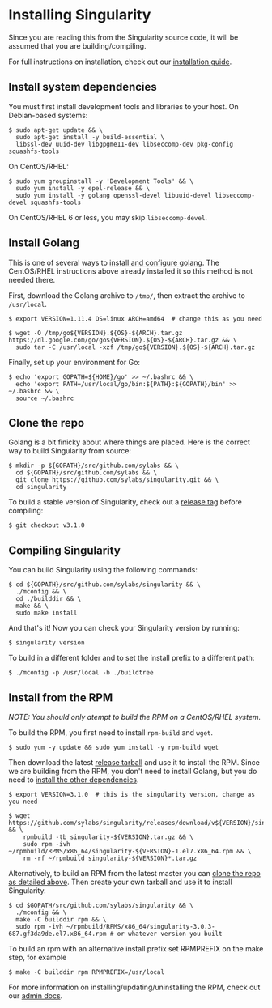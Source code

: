 # Installing Singularity

Since you are reading this from the Singularity source code, it will be assumed
that you are building/compiling.

For full instructions on installation, check out our
[installation guide](https://www.sylabs.io/guides/3.0/user-guide/installation.html).

## Install system dependencies

You must first install development tools and libraries to your host.
On Debian-based systems:

```
$ sudo apt-get update && \
  sudo apt-get install -y build-essential \
  libssl-dev uuid-dev libgpgme11-dev libseccomp-dev pkg-config squashfs-tools
```

On CentOS/RHEL:

```
$ sudo yum groupinstall -y 'Development Tools' && \
  sudo yum install -y epel-release && \
  sudo yum install -y golang openssl-devel libuuid-devel libseccomp-devel squashfs-tools
```

On CentOS/RHEL 6 or less, you may skip `libseccomp-devel`.

## Install Golang

This is one of several ways to [install and configure golang](https://golang.org/doc/install).  The CentOS/RHEL instructions above already installed it so this method is not needed there.

First, download the Golang archive to `/tmp/`, then extract the archive to `/usr/local`.

```
$ export VERSION=1.11.4 OS=linux ARCH=amd64  # change this as you need

$ wget -O /tmp/go${VERSION}.${OS}-${ARCH}.tar.gz https://dl.google.com/go/go${VERSION}.${OS}-${ARCH}.tar.gz && \
  sudo tar -C /usr/local -xzf /tmp/go${VERSION}.${OS}-${ARCH}.tar.gz
```

Finally, set up your environment for Go:

```
$ echo 'export GOPATH=${HOME}/go' >> ~/.bashrc && \
  echo 'export PATH=/usr/local/go/bin:${PATH}:${GOPATH}/bin' >> ~/.bashrc && \
  source ~/.bashrc
```

## Clone the repo

Golang is a bit finicky about where things are placed. Here is the correct way
to build Singularity from source:

```
$ mkdir -p ${GOPATH}/src/github.com/sylabs && \
  cd ${GOPATH}/src/github.com/sylabs && \
  git clone https://github.com/sylabs/singularity.git && \
  cd singularity
```

To build a stable version of Singularity, check out a [release tag](https://github.com/sylabs/singularity/tags) before compiling:

```
$ git checkout v3.1.0
```

## Compiling Singularity

You can build Singularity using the following commands:

```
$ cd ${GOPATH}/src/github.com/sylabs/singularity && \
  ./mconfig && \
  cd ./builddir && \
  make && \
  sudo make install
```

And that's it! Now you can check your Singularity version by running:

```
$ singularity version
```
To build in a different folder and to set the install prefix to a different path:

```
$ ./mconfig -p /usr/local -b ./buildtree
```

## Install from the RPM

*NOTE: You should only atempt to build the RPM on a CentOS/RHEL system.*

To build the RPM, you first need to install `rpm-build` and `wget`.

```
$ sudo yum -y update && sudo yum install -y rpm-build wget
```

Then download the latest 
[release tarball](https://github.com/sylabs/singularity/releases) and use it to
install the RPM.  Since we are building from the RPM, you don't need to install 
Golang, but you do need to 
[install the other dependencies](#install-system-dependencies).

```
$ export VERSION=3.1.0  # this is the singularity version, change as you need

$ wget https://github.com/sylabs/singularity/releases/download/v${VERSION}/singularity-${VERSION}.tar.gz && \
    rpmbuild -tb singularity-${VERSION}.tar.gz && \
    sudo rpm -ivh ~/rpmbuild/RPMS/x86_64/singularity-${VERSION}-1.el7.x86_64.rpm && \
    rm -rf ~/rpmbuild singularity-${VERSION}*.tar.gz
```

Alternatively, to build an RPM from the latest master you can 
[clone the repo as detailed above](#clone-the-repo).  Then create your own
tarball and use it to install Singularity.  

```
$ cd $GOPATH/src/github.com/sylabs/singularity && \
  ./mconfig && \
  make -C builddir rpm && \
  sudo rpm -ivh ~/rpmbuild/RPMS/x86_64/singularity-3.0.3-687.gf3da9de.el7.x86_64.rpm # or whatever version you built
```

To build an rpm with an alternative install prefix set RPMPREFIX on the
make step, for example

```
$ make -C builddir rpm RPMPREFIX=/usr/local
```

For more information on installing/updating/uninstalling the RPM, check out our 
[admin docs](https://www.sylabs.io/guides/3.0/admin-guide/admin_quickstart.html).
